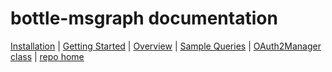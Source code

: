 # bottle-msgraph documentation

[Installation](Installation/readme.md) | [Getting Started](GettingStarted/readme.md) | [Overview](Overview/readme.md) | [Sample Queries](SampleQueries/readme.md) | [OAuth2Manager class](OAuth2Manager/readme.md) | [repo home](https://github.com/dmahugh/bottle-msgraph)
